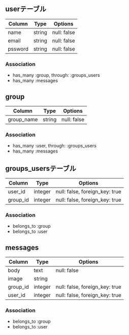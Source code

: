 ## userテーブル

|Column|Type|Options|
|------|----|-------|
|name|string|null: false|
|email|string|null: false|
|pssword|string|null: false|

### Association
- has_many :group, through: :groups_users
- has_many :messages

## group
|Column|Type|Options|
|------|----|-------|
|group_name|string|null: false|

### Association
- has_many :user, through: :groups_users
- has_many :messages

## groups_usersテーブル

|Column|Type|Options|
|------|----|-------|
|user_id|integer|null: false, foreign_key: true|
|group_id|integer|null: false, foreign_key: true|

### Association
- belongs_to :group
- belongs_to :user

## messages

|Column|Type|Options|
|------|----|-------|
|body|text|null: false|
|image|string| |
|group_id|integer|null: false, foreign_key: true|
|user_id|integer|null: false, foreign_key: true|

### Association
- belongs_to :group
- belongs_to :user